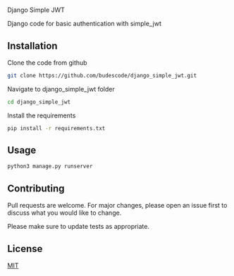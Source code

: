 # 
Django Simple JWT 

Django code for basic authentication with simple_jwt

## Installation

Clone the code from github
```bash
git clone https://github.com/budescode/django_simple_jwt.git
```
Navigate to django_simple_jwt folder

```bash
cd django_simple_jwt
```

Install the requirements

```bash
pip install -r requirements.txt
```

## Usage

```python
python3 manage.py runserver
```

## Contributing
Pull requests are welcome. For major changes, please open an issue first to discuss what you would like to change.

Please make sure to update tests as appropriate.

## License
[MIT](https://choosealicense.com/licenses/mit/)